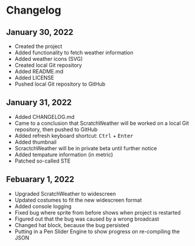 # Changelog
## January 30, 2022
- Created the project
- Added functionality to fetch weather information
- Added weather icons (SVG)
- Created local Git repository
- Added README.md
- Added LICENSE
- Pushed local Git repository to GitHub
## January 31, 2022
- Added CHANGELOG.md
- Came to a conclusion that ScratchWeather will be worked on a local Git repository, then pushed to GitHub
- Added refresh keyboard shortcut: <kbd>Ctrl</kbd> + <kbd>Enter</kbd>
- Added thumbnail
- ScractchWeather will be in private beta until further notice
- Added tempature information (in metric)
- Patched so-called STE
## Febuarary 1, 2022
- Upgraded ScratchWeather to widescreen
- Updated costumes to fit the new widescreen format
- Added console logging
- Fixed bug where sprite from before shows when project is restarted
- Figured out that the bug was caused by a wrong broadcast
- Changed hat block, because the bug persisted
- Putting in a Pen Slider Engine to show progress on re-compiling the JSON
